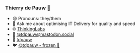 ### Thierry de Pauw 👋

<!--
**tdpauw/tdpauw** is a ✨ _special_ ✨ repository because its `README.md` (this file) appears on your GitHub profile.
-->

- 😄 Pronouns: they/them
- 💬 Ask me about optimising IT Delivery for quality and speed
- 🌐 <a rel="me" href="https://thinkinglabs.io/">ThinkingLabs</a>
- 🐘 <a rel="me" href="https://mastodon.social/@tdpauw">@tdpauw<wbr/>@mastodon.social</a>
- 🔗 <a rel="me" href="https://www.linkedin.com/in/tdpauw/">tdpauw</a>
- 🐦 <a rel="me" href="https://twitter.com/tdpauw">@tdpauw - frozen 🥶</a>

<!--
Here are some ideas to get you started:
- 🔭 I’m currently working on ...
- 🌱 I’m currently learning ...
- 👯 I’m looking to collaborate on ...
- 🤔 I’m looking for help with ...
- 📫 How to reach me: ...
- ⚡ Fun fact: ...
-->
